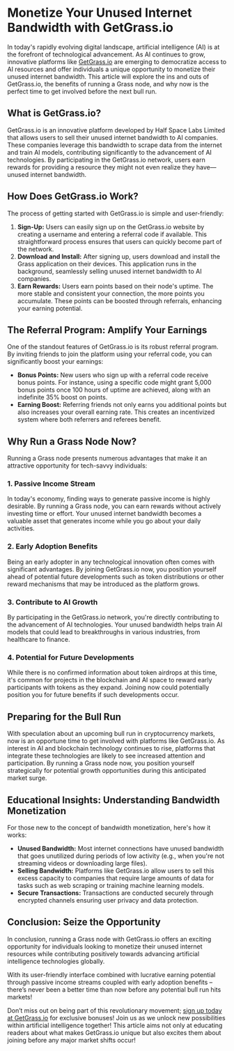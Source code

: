 # Monetize Your Unused Internet Bandwidth with GetGrass.io

In today's rapidly evolving digital landscape, artificial intelligence (AI) is at the forefront of technological advancement. As AI continues to grow, innovative platforms like [GetGrass.io](https://getgrass.io) are emerging to democratize access to AI resources and offer individuals a unique opportunity to monetize their unused internet bandwidth. This article will explore the ins and outs of GetGrass.io, the benefits of running a Grass node, and why now is the perfect time to get involved before the next bull run.

## What is GetGrass.io?

GetGrass.io is an innovative platform developed by Half Space Labs Limited that allows users to sell their unused internet bandwidth to AI companies. These companies leverage this bandwidth to scrape data from the internet and train AI models, contributing significantly to the advancement of AI technologies. By participating in the GetGrass.io network, users earn rewards for providing a resource they might not even realize they have—unused internet bandwidth.

## How Does GetGrass.io Work?

The process of getting started with GetGrass.io is simple and user-friendly:

1. **Sign-Up:** Users can easily sign up on the GetGrass.io website by creating a username and entering a referral code if available. This straightforward process ensures that users can quickly become part of the network.
2. **Download and Install:** After signing up, users download and install the Grass application on their devices. This application runs in the background, seamlessly selling unused internet bandwidth to AI companies.
3. **Earn Rewards:** Users earn points based on their node's uptime. The more stable and consistent your connection, the more points you accumulate. These points can be boosted through referrals, enhancing your earning potential.

## The Referral Program: Amplify Your Earnings

One of the standout features of GetGrass.io is its robust referral program. By inviting friends to join the platform using your referral code, you can significantly boost your earnings:

- **Bonus Points:** New users who sign up with a referral code receive bonus points. For instance, using a specific code might grant 5,000 bonus points once 100 hours of uptime are achieved, along with an indefinite 35% boost on points.
- **Earning Boost:** Referring friends not only earns you additional points but also increases your overall earning rate. This creates an incentivized system where both referrers and referees benefit.

## Why Run a Grass Node Now?

Running a Grass node presents numerous advantages that make it an attractive opportunity for tech-savvy individuals:

### 1. Passive Income Stream

In today's economy, finding ways to generate passive income is highly desirable. By running a Grass node, you can earn rewards without actively investing time or effort. Your unused internet bandwidth becomes a valuable asset that generates income while you go about your daily activities.

### 2. Early Adoption Benefits

Being an early adopter in any technological innovation often comes with significant advantages. By joining GetGrass.io now, you position yourself ahead of potential future developments such as token distributions or other reward mechanisms that may be introduced as the platform grows.

### 3. Contribute to AI Growth

By participating in the GetGrass.io network, you're directly contributing to the advancement of AI technologies. Your unused bandwidth helps train AI models that could lead to breakthroughs in various industries, from healthcare to finance.

### 4. Potential for Future Developments

While there is no confirmed information about token airdrops at this time, it's common for projects in the blockchain and AI space to reward early participants with tokens as they expand. Joining now could potentially position you for future benefits if such developments occur.

## Preparing for the Bull Run

With speculation about an upcoming bull run in cryptocurrency markets, now is an opportune time to get involved with platforms like GetGrass.io. As interest in AI and blockchain technology continues to rise, platforms that integrate these technologies are likely to see increased attention and participation. By running a Grass node now, you position yourself strategically for potential growth opportunities during this anticipated market surge.

## Educational Insights: Understanding Bandwidth Monetization

For those new to the concept of bandwidth monetization, here's how it works:

- **Unused Bandwidth:** Most internet connections have unused bandwidth that goes unutilized during periods of low activity (e.g., when you're not streaming videos or downloading large files).
- **Selling Bandwidth:** Platforms like GetGrass.io allow users to sell this excess capacity to companies that require large amounts of data for tasks such as web scraping or training machine learning models.
- **Secure Transactions:** Transactions are conducted securely through encrypted channels ensuring user privacy and data protection.

## Conclusion: Seize the Opportunity

In conclusion, running a Grass node with GetGrass.io offers an exciting opportunity for individuals looking to monetize their unused internet resources while contributing positively towards advancing artificial intelligence technologies globally.

With its user-friendly interface combined with lucrative earning potential through passive income streams coupled with early adoption benefits – there’s never been a better time than now before any potential bull run hits markets!

Don’t miss out on being part of this revolutionary movement; [sign up today at GetGrass.io](https://getgrass.io) for exclusive bonuses! Join us as we unlock new possibilities within artificial intelligence together! This article aims not only at educating readers about what makes GetGrass.io unique but also excites them about joining before any major market shifts occur!

